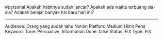 #personal 
Apakah habitnya sudah lancar?
Apakah ada waktu terbuang sia-sia?
Adakah belajar banyak hal baru hari ini?

---
Audience: Orang yang sudah tahu Notion
Platfom: Medium Himit Pens
Keyword: 
Tone: Persuasive, Information
Done: false
Status: FIX
Type: FIX